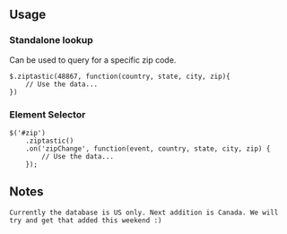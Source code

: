 ## Usage

### Standalone lookup

Can be used to query for a specific zip code.

    $.ziptastic(48867, function(country, state, city, zip){
        // Use the data...
    })

### Element Selector

    $('#zip')
        .ziptastic()
        .on('zipChange', function(event, country, state, city, zip) {
            // Use the data...
        });

## Notes
    Currently the database is US only. Next addition is Canada. We will try and get that added this weekend :)